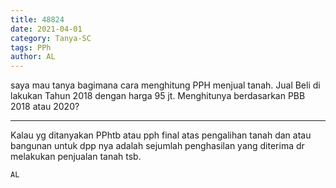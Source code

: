 ```yaml
---
title: 48824
date: 2021-04-01
category: Tanya-SC
tags: PPh
author: AL
---
```


saya mau tanya bagimana cara menghitung PPH menjual tanah. Jual Beli di lakukan Tahun 2018 dengan harga 95 jt. Menghitunya berdasarkan PBB 2018 atau 2020?

---

Kalau yg ditanyakan PPhtb atau pph final atas pengalihan tanah dan atau bangunan untuk dpp nya adalah sejumlah penghasilan yang diterima dr melakukan penjualan tanah tsb.

`AL`
